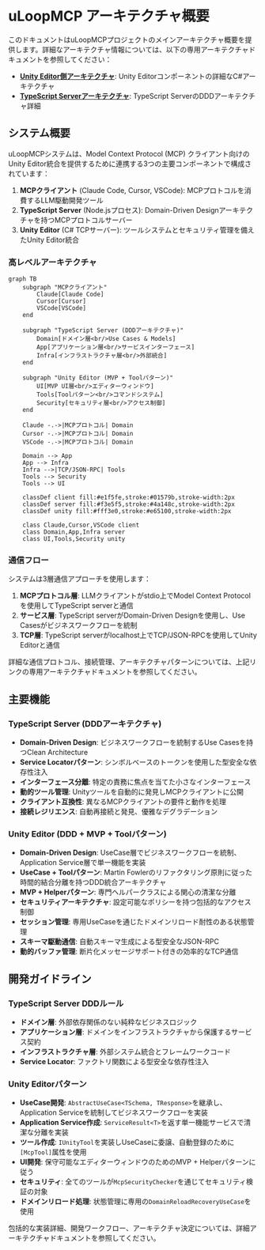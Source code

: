 # uLoopMCP アーキテクチャ概要

このドキュメントはuLoopMCPプロジェクトのメインアーキテクチャ概要を提供します。詳細なアーキテクチャ情報については、以下の専用アーキテクチャドキュメントを参照してください：

- **[Unity Editor側アーキテクチャ](ARCHITECTURE_Unity_ja.md)**: Unity Editorコンポーネントの詳細なC#アーキテクチャ
- **[TypeScript Serverアーキテクチャ](ARCHITECTURE_TypeScript_ja.md)**: TypeScript ServerのDDDアーキテクチャ詳細

## システム概要

uLoopMCPシステムは、Model Context Protocol (MCP) クライアント向けのUnity Editor統合を提供するために連携する3つの主要コンポーネントで構成されています：

1. **MCPクライアント** (Claude Code, Cursor, VSCode): MCPプロトコルを消費するLLM駆動開発ツール
2. **TypeScript Server** (Node.jsプロセス): Domain-Driven Designアーキテクチャを持つMCPプロトコルサーバー
3. **Unity Editor** (C# TCPサーバー): ツールシステムとセキュリティ管理を備えたUnity Editor統合

### 高レベルアーキテクチャ

```mermaid
graph TB
    subgraph "MCPクライアント"
        Claude[Claude Code]
        Cursor[Cursor]
        VSCode[VSCode]
    end
    
    subgraph "TypeScript Server (DDDアーキテクチャ)"
        Domain[ドメイン層<br/>Use Cases & Models]
        App[アプリケーション層<br/>サービスインターフェース]
        Infra[インフラストラクチャ層<br/>外部統合]
    end
    
    subgraph "Unity Editor (MVP + Toolパターン)"
        UI[MVP UI層<br/>エディターウィンドウ]
        Tools[Toolパターン<br/>コマンドシステム]
        Security[セキュリティ層<br/>アクセス制御]
    end
    
    Claude -.->|MCPプロトコル| Domain
    Cursor -.->|MCPプロトコル| Domain
    VSCode -.->|MCPプロトコル| Domain
    
    Domain --> App
    App --> Infra
    Infra -->|TCP/JSON-RPC| Tools
    Tools --> Security
    Tools --> UI
    
    classDef client fill:#e1f5fe,stroke:#01579b,stroke-width:2px
    classDef server fill:#f3e5f5,stroke:#4a148c,stroke-width:2px
    classDef unity fill:#fff3e0,stroke:#e65100,stroke-width:2px
    
    class Claude,Cursor,VSCode client
    class Domain,App,Infra server
    class UI,Tools,Security unity
```

### 通信フロー

システムは3層通信アプローチを使用します：

1. **MCPプロトコル層**: LLMクライアントがstdio上でModel Context Protocolを使用してTypeScript serverと通信
2. **サービス層**: TypeScript serverがDomain-Driven Designを使用し、Use Casesがビジネスワークフローを統制
3. **TCP層**: TypeScript serverがlocalhost上でTCP/JSON-RPCを使用してUnity Editorと通信

詳細な通信プロトコル、接続管理、アーキテクチャパターンについては、上記リンクの専用アーキテクチャドキュメントを参照してください。

## 主要機能

### TypeScript Server (DDDアーキテクチャ)
- **Domain-Driven Design**: ビジネスワークフローを統制するUse Casesを持つClean Architecture
- **Service Locatorパターン**: シンボルベースのトークンを使用した型安全な依存性注入
- **インターフェース分離**: 特定の責務に焦点を当てた小さなインターフェース
- **動的ツール管理**: Unityツールを自動的に発見しMCPクライアントに公開
- **クライアント互換性**: 異なるMCPクライアントの要件と動作を処理
- **接続レジリエンス**: 自動再接続と発見、優雅なデグラデーション

### Unity Editor (DDD + MVP + Toolパターン)
- **Domain-Driven Design**: UseCase層でビジネスワークフローを統制、Application Service層で単一機能を実装
- **UseCase + Toolパターン**: Martin Fowlerのリファクタリング原則に従った時間的結合分離を持つDDD統合アーキテクチャ
- **MVP + Helperパターン**: 専門ヘルパークラスによる関心の清潔な分離
- **セキュリティアーキテクチャ**: 設定可能なポリシーを持つ包括的なアクセス制御
- **セッション管理**: 専用UseCaseを通じたドメインリロード耐性のある状態管理
- **スキーマ駆動通信**: 自動スキーマ生成による型安全なJSON-RPC
- **動的バッファ管理**: 断片化メッセージサポート付きの効率的なTCP通信

## 開発ガイドライン

### TypeScript Server DDDルール
- **ドメイン層**: 外部依存関係のない純粋なビジネスロジック
- **アプリケーション層**: ドメインをインフラストラクチャから保護するサービス契約
- **インフラストラクチャ層**: 外部システム統合とフレームワークコード
- **Service Locator**: ファクトリ関数による型安全な依存性注入

### Unity Editorパターン
- **UseCase開発**: `AbstractUseCase<TSchema, TResponse>`を継承し、Application Serviceを統制してビジネスワークフローを実装
- **Application Service作成**: `ServiceResult<T>`を返す単一機能サービスで清潔な分離を実装
- **ツール作成**: `IUnityTool`を実装しUseCaseに委譲、自動登録のために`[McpTool]`属性を使用
- **UI開発**: 保守可能なエディターウィンドウのためのMVP + Helperパターンに従う
- **セキュリティ**: 全てのツールが`McpSecurityChecker`を通じてセキュリティ検証の対象
- **ドメインリロード処理**: 状態管理に専用の`DomainReloadRecoveryUseCase`を使用

包括的な実装詳細、開発ワークフロー、アーキテクチャ決定については、詳細アーキテクチャドキュメントを参照してください。